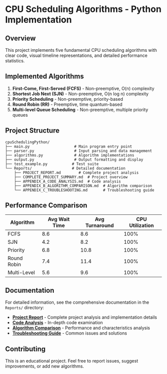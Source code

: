 # CPU Scheduling Algorithms - Python Implementation

## Overview

This project implements five fundamental CPU scheduling algorithms with clear code, visual timeline representations, and detailed performance statistics.

## Implemented Algorithms

1. **First-Come, First-Served (FCFS)** - Non-preemptive, O(n) complexity
2. **Shortest Job Next (SJN)** - Non-preemptive, O(n log n) complexity  
3. **Priority Scheduling** - Non-preemptive, priority-based
4. **Round Robin (RR)** - Preemptive, time quantum-based
5. **Multi-level Queue Scheduling** - Non-preemptive, multiple priority queues

## Project Structure

```
cpuSchedulingPython/
├── main.py                    # Main program entry point
├── parser.py                  # Input parsing and data management
├── algorithms.py              # Algorithm implementations
├── output.py                  # Output formatting and display
├── test_example.py           # Test suite
└── Reports/                  # Detailed documentation
    ├── PROJECT_REPORT.md        # Complete project analysis
    ├── COMPLETE_PROJECT_SUMMARY.md  # Project overview
    ├── APPENDIX_A_CODE_ANALYSIS.md  # Code analysis
    ├── APPENDIX_B_ALGORITHM_COMPARISON.md  # Algorithm comparison
    └── APPENDIX_C_TROUBLESHOOTING.md       # Troubleshooting guide
```

## Performance Comparison

| Algorithm | Avg Wait Time | Avg Turnaround | CPU Utilization |
|-----------|---------------|----------------|-----------------|
| FCFS | 8.6 | 8.6 | 100% |
| SJN | 4.2 | 8.2 | 100% |
| Priority | 6.8 | 10.8 | 100% |
| Round Robin | 7.4 | 11.4 | 100% |
| Multi-Level | 5.6 | 9.6 | 100% |

## Documentation

For detailed information, see the comprehensive documentation in the `Reports/` directory:

- **[Project Report](Reports/PROJECT_REPORT.md)** - Complete project analysis and implementation details
- **[Code Analysis](Reports/APPENDIX_A_CODE_ANALYSIS.md)** - In-depth code examination
- **[Algorithm Comparison](Reports/APPENDIX_B_ALGORITHM_COMPARISON.md)** - Performance and characteristics analysis
- **[Troubleshooting Guide](Reports/APPENDIX_C_TROUBLESHOOTING.md)** - Common issues and solutions

## Contributing

This is an educational project. Feel free to report issues, suggest improvements, or add new algorithms. 
